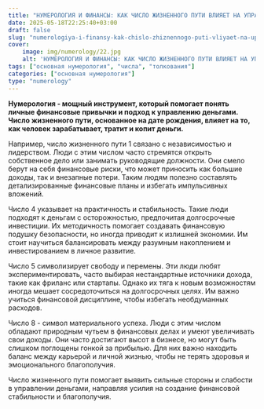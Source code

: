 ```yaml
---
title: "НУМЕРОЛОГИЯ И ФИНАНСЫ: КАК ЧИСЛО ЖИЗНЕННОГО ПУТИ ВЛИЯЕТ НА УПРАВЛЕНИЕ ДЕНЬГАМИ (ЧАСТЬ 1)"
date: 2025-05-18T22:25:40+03:00
draft: false
slug: "numerologiya-i-finansy-kak-chislo-zhiznennogo-puti-vliyaet-na-upravlenie-dengami-chast-1"
cover:
    image: img/numerology/22.jpg
    alt: 'НУМЕРОЛОГИЯ И ФИНАНСЫ: КАК ЧИСЛО ЖИЗНЕННОГО ПУТИ ВЛИЯЕТ НА УПРАВЛЕНИЕ ДЕНЬГАМИ (ЧАСТЬ 1)'
tags: ["основная нумерология", "числа", "толкования"]
categories: ["основная нумерология"]
type: "numerology"
---
```



**Нумерология - мощный инструмент, который помогает понять личные финансовые привычки и подход к управлению деньгами. Число жизненного пути, основанное на дате рождения, влияет на то, как человек зарабатывает, тратит и копит деньги.**

Например, число жизненного пути 1 связано с независимостью и лидерством. Люди с этим числом часто стремятся открыть собственное дело или занимать руководящие должности. Они смело берут на себя финансовые риски, что может приносить как большие доходы, так и внезапные потери. Таким людям полезно составлять детализированные финансовые планы и избегать импульсивных вложений.

Число 4 указывает на практичность и стабильность. Такие люди подходят к деньгам с осторожностью, предпочитая долгосрочные инвестиции. Их методичность помогает создавать финансовую подушку безопасности, но иногда приводит к излишней экономии. Им стоит научиться балансировать между разумным накоплением и инвестированием в личное развитие.

Число 5 символизирует свободу и перемены. Эти люди любят экспериментировать, часто выбирая нестандартные источники дохода, такие как фриланс или стартапы. Однако их тяга к новым возможностям иногда мешает сосредоточиться на долгосрочных целях. Им важно учиться финансовой дисциплине, чтобы избегать необдуманных расходов.

Число 8 - символ материального успеха. Люди с этим числом обладают природным чутьем в финансовых делах и умеют увеличивать свои доходы. Они часто достигают высот в бизнесе, но могут быть слишком поглощены гонкой за прибылью. Для них важно находить баланс между карьерой и личной жизнью, чтобы не терять здоровья и эмоционального благополучия.

Число жизненного пути помогает выявить сильные стороны и слабости в управлении деньгами, направляя усилия на создание финансовой стабильности и благополучия.
